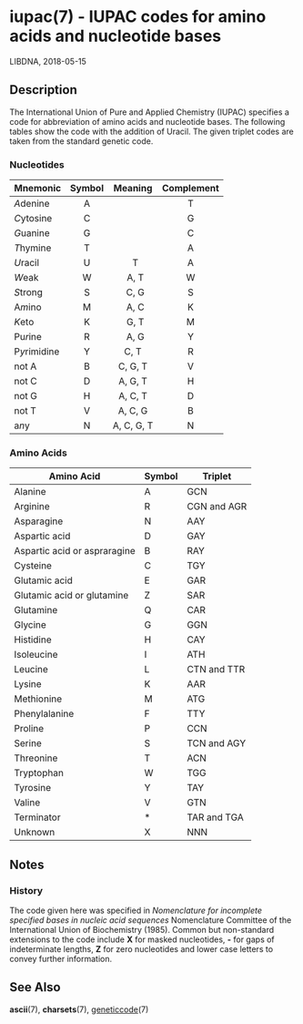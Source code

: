 # iupac(7) - IUPAC codes for amino acids and nucleotide bases

LIBDNA, 2018-05-15


## Description

The International Union of Pure and Applied Chemistry (IUPAC) specifies a code for abbreviation of amino acids and nucleotide bases. The following tables show the code with the addition of Uracil. The given triplet codes are taken from the standard genetic code.


### Nucleotides

| Mnemonic | Symbol | Meaning | Complement |
|:---------|:------:|:-------:|:----------:|
| *A*denine  | A |         | T |
| *C*ytosine | C |         | G |
| *G*uanine  | G |         | C |
| *T*hymine  | T |         | A |
| *U*racil   | U |       T | A |
| *W*eak	 | W |    A, T | W |
| *S*trong	 | S |    C, G | S |
| A*m*ino	 | M |    A, C | K |
| *K*eto	 | K |    G, T | M |
| Pu*r*ine	 | R |    A, G | Y |
| P*y*rimidine | Y  | C, T | R |
| not A      | B | C, G, T | V |
| not C      | D | A, G, T | H |
| not G      | H | A, C, T | D |
| not T      | V | A, C, G | B |
| a*n*y      | N | A, C, G, T | N |


### Amino Acids

| Amino Acid | Symbol | Triplet |
|------------|--------|---------|
| Alanine       | A | GCN |
| Arginine      | R | CGN and AGR |
| Asparagine    | N | AAY |
| Aspartic acid | D | GAY |
| Aspartic acid or aspraragine | B | RAY |
| Cysteine      | C | TGY |
| Glutamic acid | E | GAR |
| Glutamic acid or glutamine | Z | SAR |
| Glutamine     | Q | CAR |
| Glycine       | G | GGN |
| Histidine     | H | CAY |
| Isoleucine    | I | ATH |
| Leucine       | L | CTN and TTR |
| Lysine        | K | AAR |
| Methionine    | M | ATG |
| Phenylalanine | F | TTY |
| Proline       | P | CCN |
| Serine        | S | TCN and AGY |
| Threonine     | T | ACN |
| Tryptophan    | W | TGG |
| Tyrosine      | Y | TAY |
| Valine        | V | GTN |
| Terminator    | * | TAR and TGA |
| Unknown       | X | NNN |


## Notes


### History

The code given here was specified in _Nomenclature for incomplete specified bases in nucleic acid sequences_ Nomenclature Committee of the International Union of Biochemistry (1985). Common but non-standard extensions to the code include **X** for masked nucleotides, **-** for gaps of indeterminate lengths, **Z** for zero nucleotides and lower case letters to convey further information.


## See Also

**ascii**(7),
**charsets**(7),
[geneticcode](geneticcode.7.md)(7)
